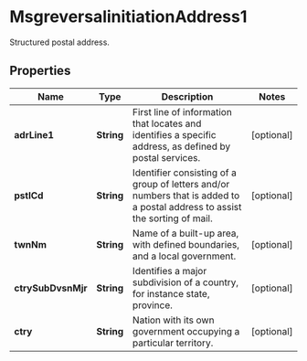 

# MsgreversalinitiationAddress1

Structured postal address.
## Properties

Name | Type | Description | Notes
------------ | ------------- | ------------- | -------------
**adrLine1** | **String** | First line of information that locates and identifies a specific address, as defined by postal services. |  [optional]
**pstlCd** | **String** | Identifier consisting of a group of letters and/or numbers that is added to a postal address to assist the sorting of mail. |  [optional]
**twnNm** | **String** | Name of a built-up area, with defined boundaries, and a local government. |  [optional]
**ctrySubDvsnMjr** | **String** | Identifies a major subdivision of a country, for instance state, province. |  [optional]
**ctry** | **String** | Nation with its own government occupying a particular territory. |  [optional]




